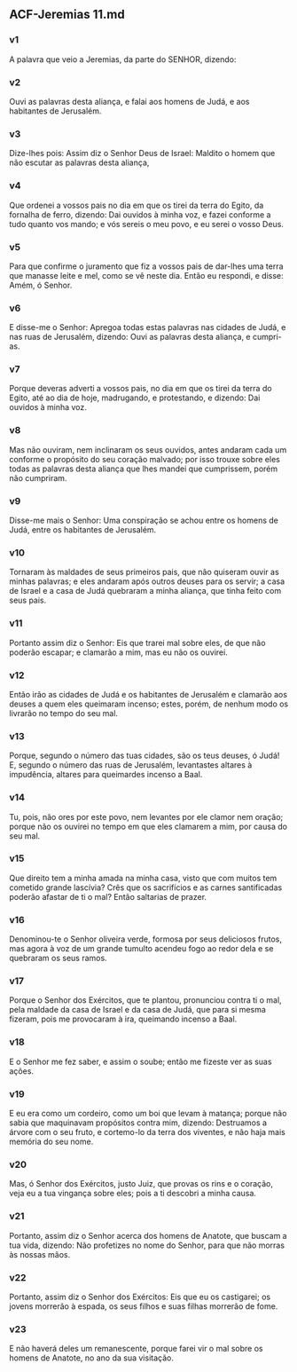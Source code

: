 ## ACF-Jeremias 11.md
### v1
 A palavra que veio a Jeremias, da parte do SENHOR, dizendo:
### v2
 Ouvi as palavras desta aliança, e falai aos homens de Judá, e aos habitantes de Jerusalém.
### v3
 Dize-lhes pois: Assim diz o Senhor Deus de Israel: Maldito o homem que não escutar as palavras desta aliança,
### v4
 Que ordenei a vossos pais no dia em que os tirei da terra do Egito, da fornalha de ferro, dizendo: Dai ouvidos à minha voz, e fazei conforme a tudo quanto vos mando; e vós sereis o meu povo, e eu serei o vosso Deus.
### v5
 Para que confirme o juramento que fiz a vossos pais de dar-lhes uma terra que manasse leite e mel, como se vê neste dia. Então eu respondi, e disse: Amém, ó Senhor.
### v6
 E disse-me o Senhor: Apregoa todas estas palavras nas cidades de Judá, e nas ruas de Jerusalém, dizendo: Ouvi as palavras desta aliança, e cumpri-as.
### v7
 Porque deveras adverti a vossos pais, no dia em que os tirei da terra do Egito, até ao dia de hoje, madrugando, e protestando, e dizendo: Dai ouvidos à minha voz.
### v8
 Mas não ouviram, nem inclinaram os seus ouvidos, antes andaram cada um conforme o propósito do seu coração malvado; por isso trouxe sobre eles todas as palavras desta aliança que lhes mandei que cumprissem, porém não cumpriram.
### v9
 Disse-me mais o Senhor: Uma conspiração se achou entre os homens de Judá, entre os habitantes de Jerusalém.
### v10
 Tornaram às maldades de seus primeiros pais, que não quiseram ouvir as minhas palavras; e eles andaram após outros deuses para os servir; a casa de Israel e a casa de Judá quebraram a minha aliança, que tinha feito com seus pais.
### v11
 Portanto assim diz o Senhor: Eis que trarei mal sobre eles, de que não poderão escapar; e clamarão a mim, mas eu não os ouvirei.
### v12
 Então irão as cidades de Judá e os habitantes de Jerusalém e clamarão aos deuses a quem eles queimaram incenso; estes, porém, de nenhum modo os livrarão no tempo do seu mal.
### v13
 Porque, segundo o número das tuas cidades, são os teus deuses, ó Judá! E, segundo o número das ruas de Jerusalém, levantastes altares à impudência, altares para queimardes incenso a Baal.
### v14
 Tu, pois, não ores por este povo, nem levantes por ele clamor nem oração; porque não os ouvirei no tempo em que eles clamarem a mim, por causa do seu mal.
### v15
 Que direito tem a minha amada na minha casa, visto que com muitos tem cometido grande lascívia? Crês que os sacrifícios e as carnes santificadas poderão afastar de ti o mal? Então saltarias de prazer.
### v16
 Denominou-te o Senhor oliveira verde, formosa por seus deliciosos frutos, mas agora à voz de um grande tumulto acendeu fogo ao redor dela e se quebraram os seus ramos.
### v17
 Porque o Senhor dos Exércitos, que te plantou, pronunciou contra ti o mal, pela maldade da casa de Israel e da casa de Judá, que para si mesma fizeram, pois me provocaram à ira, queimando incenso a Baal.
### v18
 E o Senhor me fez saber, e assim o soube; então me fizeste ver as suas ações.
### v19
 E eu era como um cordeiro, como um boi que levam à matança; porque não sabia que maquinavam propósitos contra mim, dizendo: Destruamos a árvore com o seu fruto, e cortemo-lo da terra dos viventes, e não haja mais memória do seu nome.
### v20
 Mas, ó Senhor dos Exércitos, justo Juiz, que provas os rins e o coração, veja eu a tua vingança sobre eles; pois a ti descobri a minha causa.
### v21
 Portanto, assim diz o Senhor acerca dos homens de Anatote, que buscam a tua vida, dizendo: Não profetizes no nome do Senhor, para que não morras às nossas mãos.
### v22
 Portanto, assim diz o Senhor dos Exércitos: Eis que eu os castigarei; os jovens morrerão à espada, os seus filhos e suas filhas morrerão de fome.
### v23
 E não haverá deles um remanescente, porque farei vir o mal sobre os homens de Anatote, no ano da sua visitação.
